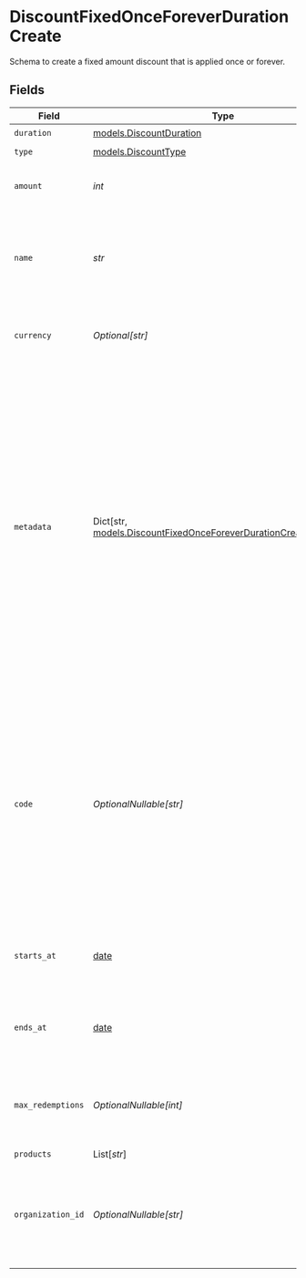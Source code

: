 # DiscountFixedOnceForeverDurationCreate

Schema to create a fixed amount discount that is applied once or forever.


## Fields

| Field                                                                                                                                                                                                                                                                                                   | Type                                                                                                                                                                                                                                                                                                    | Required                                                                                                                                                                                                                                                                                                | Description                                                                                                                                                                                                                                                                                             |
| ------------------------------------------------------------------------------------------------------------------------------------------------------------------------------------------------------------------------------------------------------------------------------------------------------- | ------------------------------------------------------------------------------------------------------------------------------------------------------------------------------------------------------------------------------------------------------------------------------------------------------- | ------------------------------------------------------------------------------------------------------------------------------------------------------------------------------------------------------------------------------------------------------------------------------------------------------- | ------------------------------------------------------------------------------------------------------------------------------------------------------------------------------------------------------------------------------------------------------------------------------------------------------- |
| `duration`                                                                                                                                                                                                                                                                                              | [models.DiscountDuration](../models/discountduration.md)                                                                                                                                                                                                                                                | :heavy_check_mark:                                                                                                                                                                                                                                                                                      | N/A                                                                                                                                                                                                                                                                                                     |
| `type`                                                                                                                                                                                                                                                                                                  | [models.DiscountType](../models/discounttype.md)                                                                                                                                                                                                                                                        | :heavy_check_mark:                                                                                                                                                                                                                                                                                      | N/A                                                                                                                                                                                                                                                                                                     |
| `amount`                                                                                                                                                                                                                                                                                                | *int*                                                                                                                                                                                                                                                                                                   | :heavy_check_mark:                                                                                                                                                                                                                                                                                      | Fixed amount to discount from the invoice total.                                                                                                                                                                                                                                                        |
| `name`                                                                                                                                                                                                                                                                                                  | *str*                                                                                                                                                                                                                                                                                                   | :heavy_check_mark:                                                                                                                                                                                                                                                                                      | Name of the discount. Will be displayed to the customer when the discount is applied.                                                                                                                                                                                                                   |
| `currency`                                                                                                                                                                                                                                                                                              | *Optional[str]*                                                                                                                                                                                                                                                                                         | :heavy_minus_sign:                                                                                                                                                                                                                                                                                      | The currency. Currently, only `usd` is supported.                                                                                                                                                                                                                                                       |
| `metadata`                                                                                                                                                                                                                                                                                              | Dict[str, [models.DiscountFixedOnceForeverDurationCreateMetadata](../models/discountfixedonceforeverdurationcreatemetadata.md)]                                                                                                                                                                         | :heavy_minus_sign:                                                                                                                                                                                                                                                                                      | Key-value object allowing you to store additional information.<br/><br/>The key must be a string with a maximum length of **40 characters**.<br/>The value must be either:<br/>    * A string with a maximum length of **500 characters**<br/>    * An integer<br/>    * A boolean<br/><br/>You can store up to **50 key-value pairs**. |
| `code`                                                                                                                                                                                                                                                                                                  | *OptionalNullable[str]*                                                                                                                                                                                                                                                                                 | :heavy_minus_sign:                                                                                                                                                                                                                                                                                      | Code customers can use to apply the discount during checkout. Must be between 3 and 256 characters long and contain only alphanumeric characters.If not provided, the discount can only be applied via the API.                                                                                         |
| `starts_at`                                                                                                                                                                                                                                                                                             | [date](https://docs.python.org/3/library/datetime.html#date-objects)                                                                                                                                                                                                                                    | :heavy_minus_sign:                                                                                                                                                                                                                                                                                      | Optional timestamp after which the discount is redeemable.                                                                                                                                                                                                                                              |
| `ends_at`                                                                                                                                                                                                                                                                                               | [date](https://docs.python.org/3/library/datetime.html#date-objects)                                                                                                                                                                                                                                    | :heavy_minus_sign:                                                                                                                                                                                                                                                                                      | Optional timestamp after which the discount is no longer redeemable.                                                                                                                                                                                                                                    |
| `max_redemptions`                                                                                                                                                                                                                                                                                       | *OptionalNullable[int]*                                                                                                                                                                                                                                                                                 | :heavy_minus_sign:                                                                                                                                                                                                                                                                                      | Optional maximum number of times the discount can be redeemed.                                                                                                                                                                                                                                          |
| `products`                                                                                                                                                                                                                                                                                              | List[*str*]                                                                                                                                                                                                                                                                                             | :heavy_minus_sign:                                                                                                                                                                                                                                                                                      | N/A                                                                                                                                                                                                                                                                                                     |
| `organization_id`                                                                                                                                                                                                                                                                                       | *OptionalNullable[str]*                                                                                                                                                                                                                                                                                 | :heavy_minus_sign:                                                                                                                                                                                                                                                                                      | The ID of the organization owning the discount. **Required unless you use an organization token.**                                                                                                                                                                                                      |